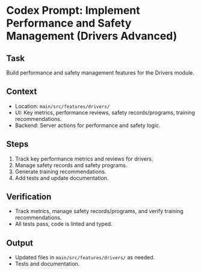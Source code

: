 # Codex Prompt: Implement Performance and Safety Management (Drivers Advanced)

## Task
Build performance and safety management features for the Drivers module.

## Context
- Location: `main/src/features/drivers/`
- UI: Key metrics, performance reviews, safety records/programs, training recommendations.
- Backend: Server actions for performance and safety logic.

## Steps
1. Track key performance metrics and reviews for drivers.
2. Manage safety records and safety programs.
3. Generate training recommendations.
4. Add tests and update documentation.

## Verification
- Track metrics, manage safety records/programs, and verify training recommendations.
- All tests pass, code is linted and typed.

## Output
- Updated files in `main/src/features/drivers/` as needed.
- Tests and documentation.
